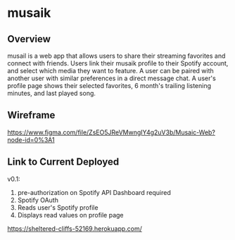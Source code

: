# musaik


## Overview

musail is a web app that allows users to share their streaming favorites and connect with friends. Users link their musaik profile to their Spotify account, and select which media they want to feature. A user can be paired with another user with similar preferences in a direct message chat. A user's profile page shows their selected favorites, 6 month's trailing listening minutes, and last played song.


## Wireframe

https://www.figma.com/file/ZsEO5JReVMwngIY4g2uV3b/Musaic-Web?node-id=0%3A1


## Link to Current Deployed

v0.1:
1. pre-authorization on Spotify API Dashboard required
2. Spotify OAuth
3. Reads user's Spotify profile
4. Displays read values on profile page

https://sheltered-cliffs-52169.herokuapp.com/



